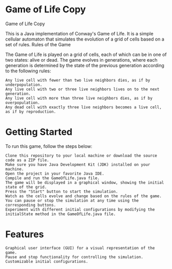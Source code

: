 # Game of Life Copy

Game of Life Copy

This is a Java implementation of Conway's Game of Life. It is a simple cellular automaton that simulates the evolution of a grid of cells based on a set of rules.
Rules of the Game

The Game of Life is played on a grid of cells, each of which can be in one of two states: alive or dead. The game evolves in generations, where each generation is determined by the state of the previous generation according to the following rules:

    Any live cell with fewer than two live neighbors dies, as if by underpopulation.
    Any live cell with two or three live neighbors lives on to the next generation.
    Any live cell with more than three live neighbors dies, as if by overpopulation.
    Any dead cell with exactly three live neighbors becomes a live cell, as if by reproduction.

# Getting Started

To run this game, follow the steps below:

    Clone this repository to your local machine or download the source code as a ZIP file.
    Make sure you have Java Development Kit (JDK) installed on your machine.
    Open the project in your favorite Java IDE.
    Compile and run the GameOfLife.java file.
    The game will be displayed in a graphical window, showing the initial state of the grid.
    Press the "Start" button to start the simulation.
    Watch as the cells evolve and change based on the rules of the game.
    You can pause or stop the simulation at any time using the corresponding buttons.
    Experiment with different initial configurations by modifying the initialState method in the GameOfLife.java file.

# Features

    Graphical user interface (GUI) for a visual representation of the game.
    Pause and stop functionality for controlling the simulation.
    Customizable initial configurations.
